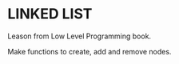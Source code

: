 # LINKED LIST
Leason from Low Level Programming book.

Make functions to create, add and remove nodes.

